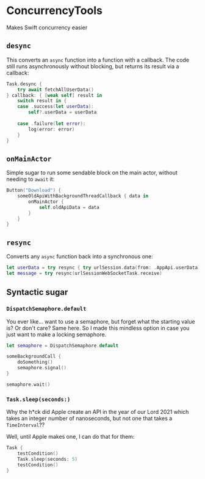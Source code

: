 # ConcurrencyTools

Makes Swift concurrency easier



## `desync`

This converts an `async` function into a function with a callback. The code still runs asynchronously without blocking, but returns its result via a callback:

```swift
Task.desync {
    try await fetchAllUserData()
} callback: { [weak self] result in
    switch result in {
    case .success(let userData):
        self?.userData = userData
        
    case .failure(let error):
        log(error: error)
    }
}
```



## `onMainActor`

Simple sugar to run some sendable block on the main actor, without needing to `await` it:

```swift
Button("Download") {
    someOldApiWithBackgroundThreadCallback { data in
        onMainActor {
            self.oldApiData = data
        }
    }
}
```



## `resync`

Converts any `async` function back into a synchronous one:

```swift
let userData = try resync { try urlSession.data(from: .AppApi.userData) }
let message = try resync(urlSessionWebSocketTask.receive)
```



## Syntactic sugar

### `DispatchSemaphore.default`

You ever like... want to use a semaphore, but forget what the starting value is? Or don't care? Same here. So I made this mindless option in case you just want to make a locking semaphore.

```swift
let semaphore = DispatchSemaphore.default

someBackgroundCall {
    doSomething()
    semaphore.signal()
}

semaphore.wait()
```



### `Task.sleep(seconds:)`

Why the h*ck did Apple create an API in the year of our Lord 2021 which takes an integer number of nanoseconds, but not one that takes a `TimeInterval`??

Well, until Apple makes one, I can do that for them:

```swift
Task {
    testCondition()
    Task.sleep(seconds: 5)
    testCondition()
}
```
